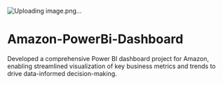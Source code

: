 ![Uploading image.png…]()
# Amazon-PowerBi-Dashboard
Developed a comprehensive Power BI dashboard project for Amazon, enabling streamlined visualization of key business metrics and trends to drive data-informed decision-making.
